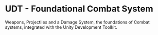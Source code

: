 # UDT - Foundational Combat System
Weapons, Projectiles and a Damage System, the foundations of Combat systems, integrated with the Unity Development Toolkit.
